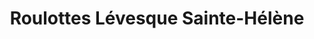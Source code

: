 ---
title: "Roulottes Lévesque Sainte-Hélène"
url: /sainte-helene-de-bagot/roulottes-levesque-sainte-helene/
shop: caravan
---